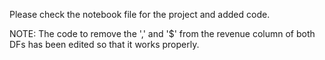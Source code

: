 Please check the notebook file for the project and added code.

NOTE: The code to remove the ',' and '$' from the revenue column of both DFs has been edited so that it works properly.
